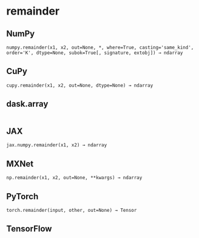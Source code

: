 # remainder

## NumPy

```
numpy.remainder(x1, x2, out=None, *, where=True, casting='same_kind', order='K', dtype=None, subok=True[, signature, extobj]) → ndarray
```

## CuPy

```
cupy.remainder(x1, x2, out=None, dtype=None) → ndarray
```

## dask.array

```

```

## JAX

```
jax.numpy.remainder(x1, x2) → ndarray
```

## MXNet

```
np.remainder(x1, x2, out=None, **kwargs) → ndarray
```

## PyTorch

```
torch.remainder(input, other, out=None) → Tensor
```

## TensorFlow

```

```
